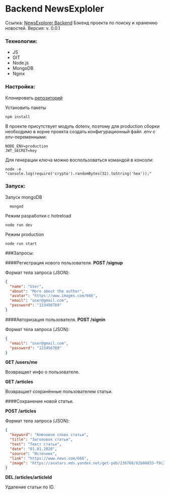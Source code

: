 # Backend NewsExploler

Ссылка: [NewsExplorer Backend](https://api.newsexp.ml/ "NewsExplorer Backend")
Бэкенд проекта по поиску и хранению новостей.
Версия: v. 0.0.1

### Технологии: 
- JS
- GIT
- Node.js
- MongoDB
- Nginx

### Настройка:

Клонировать [репозиторий](https://github.com/InInferno/news-explorer-api.git)

Установить пакеты

    npm install
    
В проекте присутствует модуль dotenv, поэтому для production сборки необходимо в корне проекта создать конфигурационный файл .env с env-переменными:

    NODE_ENV=production
    JWT_SECRET=key

Для генерации ключа можно воспользоваться командой в консоли:

    node -e "console.log(require('crypto').randomBytes(32).toString('hex'));"

### Запуск:

Запуск mongoDB

      mongod
      
Режим разработки с hotreload

    node run dev
    
Режим production

    node run start

###Запросы:

####Регистрация нового пользователя.
**POST /signup**

Формат тела запроса (JSON):
```json
{
  "name": "User",
  "about": "More about the author",
  "avatar": "https://www.images.com/666",
  "email": "user@gmail.com",
  "password": "123456789"
}
```


####Авторизация пользователя.
**POST /signin**

Формат тела запроса (JSON):
```json
{
  "email": "user@gmail.com",
  "password": "123456789"
}
```


**GET /users/me**

Возвращает инфо о пользователе.


**GET /articles**

Возвращает сохранённые пользователем статьи.


####Сохранение новой статьи.

**POST /articles**

Формат тела запроса (JSON):
```json
{
  "keyword": "Ключевое слово статьи",
  "title": "Заголовок статьи",
  "text": "Текст статьи",
  "date": "01.01.2020",
  "source": "Источник",
  "link": "https://www.news.com/666",
  "image": "https://avatars.mds.yandex.net/get-pdb/236760/82b06d33-f9c2-4066-9565-6da432bae2c5/orig"
}
```


**DEL /articles/articleId**

Удаление статьи по ID.
